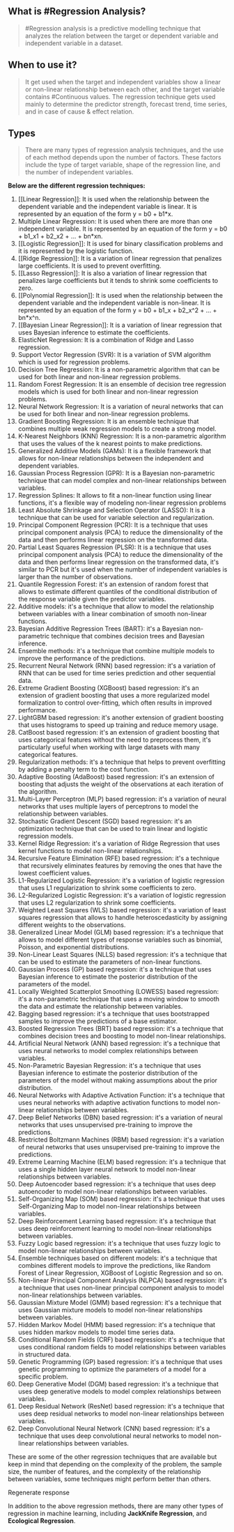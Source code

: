 ## What is #Regression Analysis?

> #Regression analysis is a predictive modelling technique that analyzes the relation between the target or dependent variable and independent variable in a dataset.

## When to use it?

> It get used when the target and independent variables show a linear or non-linear relationship between each other, and the target variable contains #Continuous values. The regression technique gets used mainly to determine the predictor strength, forecast trend, time series, and in case of cause & effect relation.

## Types

>There are many types of regression analysis techniques, and the use of each method depends upon the number of factors. These factors include the type of target variable, shape of the regression line, and the number of independent variables. 

**Below are the different regression techniques:**

1.  [[Linear Regression]]: It is used when the relationship between the dependent variable and the independent variable is linear. It is represented by an equation of the form 
   y = b0 + b1*x.
2. Multiple Linear Regression: It is used when there are more than one independent variable. It is represented by an equation of the form y = b0 + b1_x1 + b2_x2 + ... + bn*xn.
3. [[Logistic Regression]]: It is used for binary classification problems and it is represented by the logistic function.
4. [[Ridge Regression]]: It is a variation of linear regression that penalizes large coefficients. It is used to prevent overfitting.
5.  [[Lasso Regression]]: It is also a variation of linear regression that penalizes large coefficients but it tends to shrink some coefficients to zero.
6.  [[Polynomial Regression]]: It is used when the relationship between the dependent variable and the independent variable is non-linear. It is represented by an equation of the form y = b0 + b1_x + b2_x^2 + ... + bn*x^n.
7.  [[Bayesian Linear Regression]]: It is a variation of linear regression that uses Bayesian inference to estimate the coefficients.
8. ElasticNet Regression: It is a combination of Ridge and Lasso regression.
9. Support Vector Regression (SVR): It is a variation of SVM algorithm which is used for regression problems.
10. Decision Tree Regression: It is a non-parametric algorithm that can be used for both linear and non-linear regression problems.
11. Random Forest Regression: It is an ensemble of decision tree regression models which is used for both linear and non-linear regression problems.
12. Neural Network Regression: It is a variation of neural networks that can be used for both linear and non-linear regression problems.
13. Gradient Boosting Regression: It is an ensemble technique that combines multiple weak regression models to create a strong model.
14. K-Nearest Neighbors (KNN) Regression: It is a non-parametric algorithm that uses the values of the k nearest points to make predictions.
15. Generalized Additive Models (GAMs): It is a flexible framework that allows for non-linear relationships between the independent and dependent variables.
16. Gaussian Process Regression (GPR): It is a Bayesian non-parametric technique that can model complex and non-linear relationships between variables.
17. Regression Splines: It allows to fit a non-linear function using linear functions, it's a flexible way of modeling non-linear regression problems
18. Least Absolute Shrinkage and Selection Operator (LASSO): It is a technique that can be used for variable selection and regularization.
19. Principal Component Regression (PCR): It is a technique that uses principal component analysis (PCA) to reduce the dimensionality of the data and then performs linear regression on the transformed data.
20. Partial Least Squares Regression (PLSR): It is a technique that uses principal component analysis (PCA) to reduce the dimensionality of the data and then performs linear regression on the transformed data, it's similar to PCR but it's used when the number of independent variables is larger than the number of observations.
21. Quantile Regression Forest: it's an extension of random forest that allows to estimate different quantiles of the conditional distribution of the response variable given the predictor variables.
22. Additive models: it's a technique that allow to model the relationship between variables with a linear combination of smooth non-linear functions.
23. Bayesian Additive Regression Trees (BART): it's a Bayesian non-parametric technique that combines decision trees and Bayesian inference.
25. Ensemble methods: it's a technique that combine multiple models to improve the performance of the predictions.
26. Recurrent Neural Network (RNN) based regression: it's a variation of RNN that can be used for time series prediction and other sequential data.
27. Extreme Gradient Boosting (XGBoost) based regression: it's an extension of gradient boosting that uses a more regularized model formalization to control over-fitting, which often results in improved performance.
28. LightGBM based regression: it's another extension of gradient boosting that uses histograms to speed up training and reduce memory usage.
29. CatBoost based regression: it's an extension of gradient boosting that uses categorical features without the need to preprocess them, it's particularly useful when working with large datasets with many categorical features.
30. Regularization methods: it's a technique that helps to prevent overfitting by adding a penalty term to the cost function.
31. Adaptive Boosting (AdaBoost) based regression: it's an extension of boosting that adjusts the weight of the observations at each iteration of the algorithm.
32. Multi-Layer Perceptron (MLP) based regression: it's a variation of neural networks that uses multiple layers of perceptrons to model the relationship between variables.
33. Stochastic Gradient Descent (SGD) based regression: it's an optimization technique that can be used to train linear and logistic regression models.
34. Kernel Ridge Regression: it's a variation of Ridge Regression that uses kernel functions to model non-linear relationships.
35. Recursive Feature Elimination (RFE) based regression: it's a technique that recursively eliminates features by removing the ones that have the lowest coefficient values.
36. L1-Regularized Logistic Regression: it's a variation of logistic regression that uses L1 regularization to shrink some coefficients to zero.
37. L2-Regularized Logistic Regression: it's a variation of logistic regression that uses L2 regularization to shrink some coefficients.
38. Weighted Least Squares (WLS) based regression: it's a variation of least squares regression that allows to handle heteroscedasticity by assigning different weights to the observations.
39. Generalized Linear Model (GLM) based regression: it's a technique that allows to model different types of response variables such as binomial, Poisson, and exponential distributions.
40. Non-Linear Least Squares (NLLS) based regression: it's a technique that can be used to estimate the parameters of non-linear functions.
41. Gaussian Process (GP) based regression: it's a technique that uses Bayesian inference to estimate the posterior distribution of the parameters of the model.
42. Locally Weighted Scatterplot Smoothing (LOWESS) based regression: it's a non-parametric technique that uses a moving window to smooth the data and estimate the relationship between variables.
43. Bagging based regression: it's a technique that uses bootstrapped samples to improve the predictions of a base estimator.
44. Boosted Regression Trees (BRT) based regression: it's a technique that combines decision trees and boosting to model non-linear relationships.
45. Artificial Neural Network (ANN) based regression: it's a technique that uses neural networks to model complex relationships between variables.
46. Non-Parametric Bayesian Regression: it's a technique that uses Bayesian inference to estimate the posterior distribution of the parameters of the model without making assumptions about the prior distribution.
47. Neural Networks with Adaptive Activation Function: it's a technique that uses neural networks with adaptive activation functions to model non-linear relationships between variables.
48. Deep Belief Networks (DBN) based regression: it's a variation of neural networks that uses unsupervised pre-training to improve the predictions.
49. Restricted Boltzmann Machines (RBM) based regression: it's a variation of neural networks that uses unsupervised pre-training to improve the predictions.
50. Extreme Learning Machine (ELM) based regression: it's a technique that uses a single hidden layer neural network to model non-linear relationships between variables.
51. Deep Autoencoder based regression: it's a technique that uses deep autoencoder to model non-linear relationships between variables.
52. Self-Organizing Map (SOM) based regression: it's a technique that uses Self-Organizing Map to model non-linear relationships between variables.
53. Deep Reinforcement Learning based regression: it's a technique that uses deep reinforcement learning to model non-linear relationships between variables.
54. Fuzzy Logic based regression: it's a technique that uses fuzzy logic to model non-linear relationships between variables.
55. Ensemble techniques based on different models: it's a technique that combines different models to improve the predictions, like Random Forest of Linear Regression, XGBoost of Logistic Regression and so on.
56. Non-linear Principal Component Analysis (NLPCA) based regression: it's a technique that uses non-linear principal component analysis to model non-linear relationships between variables.
57. Gaussian Mixture Model (GMM) based regression: it's a technique that uses Gaussian mixture models to model non-linear relationships between variables. 
58. Hidden Markov Model (HMM) based regression: it's a technique that uses hidden markov models to model time series data.
59. Conditional Random Fields (CRF) based regression: it's a technique that uses conditional random fields to model relationships between variables in structured data. 
60. Genetic Programming (GP) based regression: it's a technique that uses genetic programming to optimize the parameters of a model for a specific problem. 
61. Deep Generative Model (DGM) based regression: it's a technique that uses deep generative models to model complex relationships between variables.
62. Deep Residual Network (ResNet) based regression: it's a technique that uses deep residual networks to model non-linear relationships between variables.
63. Deep Convolutional Neural Network (CNN) based regression: it's a technique that uses deep convolutional neural networks to model non-linear relationships between variables.

These are some of the other regression techniques that are available but keep in mind that depending on the complexity of the problem, the sample size, the number of features, and the complexity of the relationship between variables, some techniques might perform better than others.

Regenerate response

In addition to the above regression methods, there are many other types of regression in machine learning, including **JackKnife Regression**, and **Ecological Regression**.